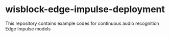# wisblock-edge-impulse-deployment
This repository contains example codes for continuous audio recognition Edge Impulse models
